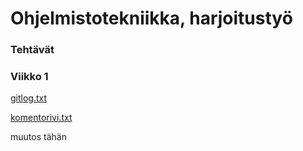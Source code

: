 # Ohjelmistotekniikka, harjoitustyö
### Tehtävät
### Viikko 1
[gitlog.txt](https://github.com/hcaatu/ot-harjoitustyo/blob/master/laskarit/viikko1/gitlog.txt)

[komentorivi.txt](https://github.com/hcaatu/ot-harjoitustyo/blob/master/laskarit/viikko1/komentorivi.txt)

muutos tähän
